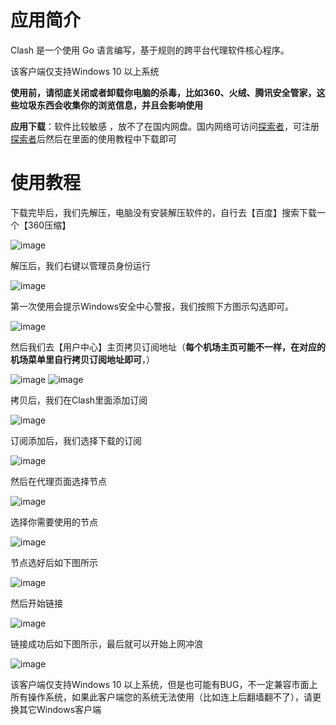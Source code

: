 # 应用简介

Clash 是一个使用 Go 语言编写，基于规则的跨平台代理软件核心程序。

该客户端仅支持Windows 10 以上系统

**使用前，请彻底关闭或者卸载你电脑的杀毒，比如360、火绒、腾讯安全管家，这些垃圾东西会收集你的浏览信息，并且会影响使用**

**应用下载**：软件比较敏感 ，放不了在国内网盘。国内网络可访问[探索者](https://www.tszjs.com/#/register?code=hXyavY2j)，可注册[探索者](https://www.tszjs.com/#/register?code=hXyavY2j)后然后在里面的使用教程中下载即可

# 使用教程

下载完毕后，我们先解压，电脑没有安装解压软件的，自行去【百度】搜索下载一个【360压缩】

![image](https://github.com/payne-share/V2rayClashsShare/blob/main/img/win/1_3wwwtl.png)

解压后，我们右键以管理员身份运行

![image](https://github.com/payne-share/V2rayClashsShare/blob/main/img/win/2_qnnc17.png)

第一次使用会提示Windows安全中心警报，我们按照下方图示勾选即可。

![image](https://github.com/payne-share/V2rayClashsShare/blob/main/img/win/3_1d6lc88.png)

然后我们去【用户中心】主页拷贝订阅地址（**每个机场主页可能不一样，在对应的机场菜单里自行拷贝订阅地址即可**，）

![image](https://github.com/payne-share/V2rayClashsShare/blob/main/img/win/4_h73ip5.png)
![image](https://github.com/payne-share/V2rayClashsShare/blob/main/img/win/5_16hc166.png)



拷贝后，我们在Clash里面添加订阅

![image](https://github.com/payne-share/V2rayClashsShare/blob/main/img/win/6_11yfjrh.png)


订阅添加后，我们选择下载的订阅

![image](https://github.com/payne-share/V2rayClashsShare/blob/main/img/win/7_tisebo.png)

 

然后在代理页面选择节点

![image](https://github.com/payne-share/V2rayClashsShare/blob/main/img/win/8_xxj3rp.png)

 

选择你需要使用的节点

![image](https://github.com/payne-share/V2rayClashsShare/blob/main/img/win/9_18dv04s.png)



节点选好后如下图所示

![image](https://github.com/payne-share/V2rayClashsShare/blob/main/img/win/10_prq00a.png)



然后开始链接

![image](https://github.com/payne-share/V2rayClashsShare/blob/main/img/win/11_1p8ggcv.png)

 

链接成功后如下图所示，最后就可以开始上网冲浪

![image](https://github.com/payne-share/V2rayClashsShare/blob/main/img/win/12_1f4uozz.png)



该客户端仅支持Windows 10 以上系统，但是也可能有BUG，不一定兼容市面上所有操作系统，如果此客户端您的系统无法使用（比如连上后翻墙翻不了），请更换其它Windows客户端
